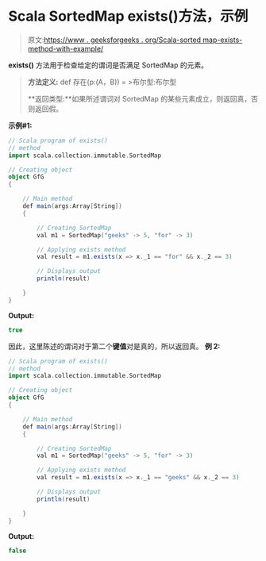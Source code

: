 # Scala SortedMap exists()方法，示例

> 原文:[https://www . geeksforgeeks . org/Scala-sorted map-exists-method-with-example/](https://www.geeksforgeeks.org/scala-sortedmap-exists-method-with-example/)

**exists()** 方法用于检查给定的谓词是否满足 SortedMap 的元素。

> **方法定义:** def 存在(p:(A，B)) = >布尔型:布尔型
> 
> **返回类型:**如果所述谓词对 SortedMap 的某些元素成立，则返回真，否则返回假。

**示例#1:**

```scala
// Scala program of exists()
// method
import scala.collection.immutable.SortedMap

// Creating object
object GfG
{ 

    // Main method
    def main(args:Array[String])
    {

        // Creating SortedMap
        val m1 = SortedMap("geeks" -> 5, "for" -> 3)

        // Applying exists method
        val result = m1.exists(x => x._1 == "for" && x._2 == 3)

        // Displays output
        println(result)

    }
}
```

**Output:**

```scala
true

```

因此，这里陈述的谓词对于第二个**键值**对是真的，所以返回真。
**例 2:**

```scala
// Scala program of exists()
// method
import scala.collection.immutable.SortedMap

// Creating object
object GfG
{ 

    // Main method
    def main(args:Array[String])
    {

        // Creating SortedMap
        val m1 = SortedMap("geeks" -> 5, "for" -> 3)

        // Applying exists method
        val result = m1.exists(x => x._1 == "geeks" && x._2 == 3)

        // Displays output
        println(result)

    }
}
```

**Output:**

```scala
false

```